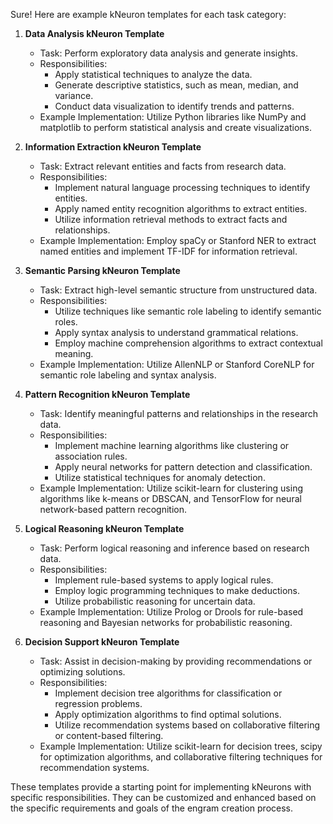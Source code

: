 Sure! Here are example kNeuron templates for each task category:

1. **Data Analysis kNeuron Template**
   - Task: Perform exploratory data analysis and generate insights.
   - Responsibilities:
     - Apply statistical techniques to analyze the data.
     - Generate descriptive statistics, such as mean, median, and variance.
     - Conduct data visualization to identify trends and patterns.
   - Example Implementation: Utilize Python libraries like NumPy and matplotlib to perform statistical analysis and create visualizations.

2. **Information Extraction kNeuron Template**
   - Task: Extract relevant entities and facts from research data.
   - Responsibilities:
     - Implement natural language processing techniques to identify entities.
     - Apply named entity recognition algorithms to extract entities.
     - Utilize information retrieval methods to extract facts and relationships.
   - Example Implementation: Employ spaCy or Stanford NER to extract named entities and implement TF-IDF for information retrieval.

3. **Semantic Parsing kNeuron Template**
   - Task: Extract high-level semantic structure from unstructured data.
   - Responsibilities:
     - Utilize techniques like semantic role labeling to identify semantic roles.
     - Apply syntax analysis to understand grammatical relations.
     - Employ machine comprehension algorithms to extract contextual meaning.
   - Example Implementation: Utilize AllenNLP or Stanford CoreNLP for semantic role labeling and syntax analysis.

4. **Pattern Recognition kNeuron Template**
   - Task: Identify meaningful patterns and relationships in the research data.
   - Responsibilities:
     - Implement machine learning algorithms like clustering or association rules.
     - Apply neural networks for pattern detection and classification.
     - Utilize statistical techniques for anomaly detection.
   - Example Implementation: Utilize scikit-learn for clustering using algorithms like k-means or DBSCAN, and TensorFlow for neural network-based pattern recognition.

5. **Logical Reasoning kNeuron Template**
   - Task: Perform logical reasoning and inference based on research data.
   - Responsibilities:
     - Implement rule-based systems to apply logical rules.
     - Employ logic programming techniques to make deductions.
     - Utilize probabilistic reasoning for uncertain data.
   - Example Implementation: Utilize Prolog or Drools for rule-based reasoning and Bayesian networks for probabilistic reasoning.

6. **Decision Support kNeuron Template**
   - Task: Assist in decision-making by providing recommendations or optimizing solutions.
   - Responsibilities:
     - Implement decision tree algorithms for classification or regression problems.
     - Apply optimization algorithms to find optimal solutions.
     - Utilize recommendation systems based on collaborative filtering or content-based filtering.
   - Example Implementation: Utilize scikit-learn for decision trees, scipy for optimization algorithms, and collaborative filtering techniques for recommendation systems.

These templates provide a starting point for implementing kNeurons with specific responsibilities. They can be customized and enhanced based on the specific requirements and goals of the engram creation process.
